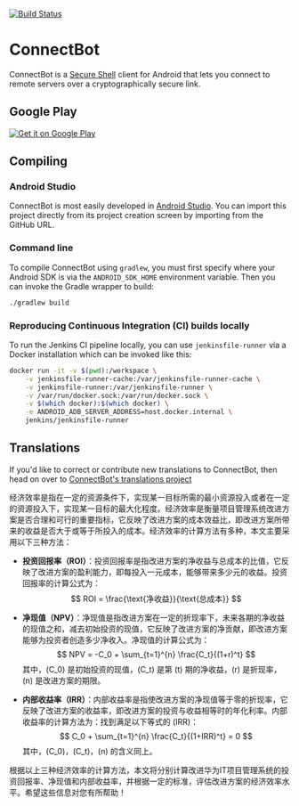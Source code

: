 [![Build Status](https://travis-ci.com/connectbot/connectbot.svg?branch=master)](
https://travis-ci.com/connectbot/connectbot)

# ConnectBot

ConnectBot is a [Secure Shell](https://en.wikipedia.org/wiki/Secure_Shell)
client for Android that lets you connect to remote servers over a
cryptographically secure link.


## Google Play

[![Get it on Google Play][2]][1]

  [1]: https://play.google.com/store/apps/details?id=org.connectbot
  [2]: https://developer.android.com/images/brand/en_generic_rgb_wo_60.png


## Compiling

### Android Studio

ConnectBot is most easily developed in [Android Studio](
https://developer.android.com/studio/). You can import this project
directly from its project creation screen by importing from the GitHub URL.

### Command line

To compile ConnectBot using `gradlew`, you must first specify where your
Android SDK is via the `ANDROID_SDK_HOME` environment variable. Then
you can invoke the Gradle wrapper to build:

```sh
./gradlew build
```

### Reproducing Continuous Integration (CI) builds locally

To run the Jenkins CI pipeline locally, you can use
`jenkinsfile-runner` via a Docker installation which can be invoked like
this:

```sh
docker run -it -v $(pwd):/workspace \
    -v jenkinsfile-runner-cache:/var/jenkinsfile-runner-cache \
    -v jenkinsfile-runner:/var/jenkinsfile-runner \
    -v /var/run/docker.sock:/var/run/docker.sock \
    -v $(which docker):$(which docker) \
    -e ANDROID_ADB_SERVER_ADDRESS=host.docker.internal \
    jenkins/jenkinsfile-runner
```


## Translations

If you'd like to correct or contribute new translations to ConnectBot,
then head on over to [ConnectBot's translations project](
https://translations.launchpad.net/connectbot/trunk/+pots/fortune)

经济效率是指在一定的资源条件下，实现某一目标所需的最小资源投入或者在一定的资源投入下，实现某一目标的最大化程度。经济效率是衡量项目管理系统改进方案是否合理和可行的重要指标，它反映了改进方案的成本效益比，即改进方案所带来的收益是否大于或等于所投入的成本。经济效率的计算方法有多种，本文主要采用以下三种方法：

- **投资回报率（ROI）**：投资回报率是指改进方案的净收益与总成本的比值，它反映了改进方案的盈利能力，即每投入一元成本，能够带来多少元的收益。投资回报率的计算公式为：
  $$
  ROI = \frac{\text{净收益}}{\text{总成本}}
  $$

- **净现值（NPV）**：净现值是指改进方案在一定的折现率下，未来各期的净收益的现值之和，减去初始投资的现值，它反映了改进方案的净贡献，即改进方案能够为投资者创造多少净收入。净现值的计算公式为：
  $$
  NPV = -C_0 + \sum_{t=1}^{n} \frac{C_t}{(1+r)^t}
  $$
  其中，\(C_0\) 是初始投资的现值，\(C_t\) 是第 \(t\) 期的净收益，\(r\) 是折现率，\(n\) 是改进方案的期限。

- **内部收益率（IRR）**：内部收益率是指使改进方案的净现值等于零的折现率，它反映了改进方案的收益率，即改进方案的投资与收益相等时的年化利率。内部收益率的计算方法为：找到满足以下等式的 \(IRR\)：
  $$
  C_0 + \sum_{t=1}^{n} \frac{C_t}{(1+IRR)^t} = 0
  $$
  其中，\(C_0\)，\(C_t\)，\(n\) 的含义同上。

根据以上三种经济效率的计算方法，本文将分别计算改进华为IT项目管理系统的投资回报率、净现值和内部收益率，并根据一定的标准，评估改进方案的经济效率水平。希望这些信息对您有所帮助！
